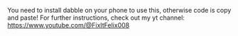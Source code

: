 You need to install dabble on your phone to use this, otherwise code is copy and paste!
For further instructions, check out my yt channel: https://www.youtube.com/@FixItFelix008 
